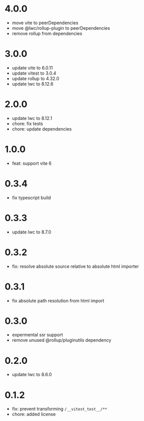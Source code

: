# 4.0.0
- move vite to peerDependencies
- move @lwc/rollup-plugin to peerDependencies
- remove rollup from dependencies

# 3.0.0
- update vite to 6.0.11
- update vitest to 3.0.4
- update rollup to 4.32.0
- update lwc to 8.12.6

# 2.0.0

- update lwc to 8.12.1
- chore: fix tests
- chore: update dependencies

# 1.0.0

- feat: support vite 6

# 0.3.4

- fix typescript build

# 0.3.3

- update lwc to 8.7.0

# 0.3.2

- fix: resolve absolute source relative to absolute html importer

# 0.3.1

- fix absolute path resolution from html import

# 0.3.0

- expermental ssr support
- remove unused @rollup/pluginutils dependency

# 0.2.0

- update lwc to 8.6.0

# 0.1.2

- fix: prevent transforming `/__vitest_test__/**`
- chore: added license
